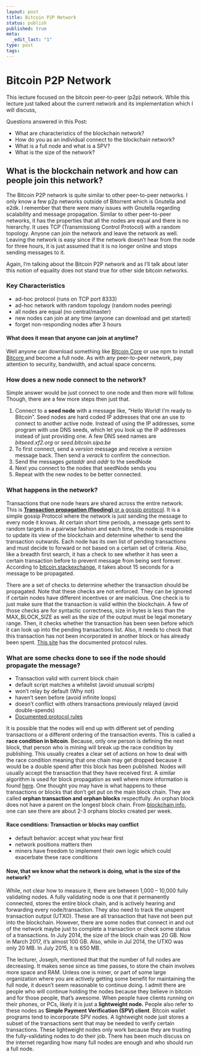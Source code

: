 ```yaml
---
layout: post
title: Bitcoin P2P Network
status: publish
published: true
meta:
  _edit_last: "1"
type: post
tags:
---
```

<h1><strong>Bitcoin P2P Network</strong></h1>
<p>This lecture focused on the bitcoin peer-to-peer (p2p) network. While this lecture just talked about the current network and its implementation which I will discuss,</p>
<p>Questions answered in this Post:</p>
<ul>
<li style="text-align: left;">What are characteristics of the blockchain network?</li>
<li style="text-align: left;">How do you as an individual connect to the blockchain network?</li>
<li style="text-align: left;">What is a full node and what is a SPV?</li>
<li style="text-align: left;">What is the size of the network?</li>
</ul>
<h2>What is the blockchain network and how can people join this network?</h2>
<p>The Bitcoin P2P network is quite similar to other peer-to-peer networks. I only know a few p2p networks outside of Bitorrent which is Gnutella and e2dk. I remember that there were many issues with Gnutella regarding scalability and message propagation. Similar to other peer-to-peer networks, it has the properties that all the nodes are equal and there is no hierarchy. It uses TCP (Transmissiong Control Protocol) with a random topology. Anyone can join the network and leave the network as well. Leaving the network is easy since if the network doesn&#8217;t hear from the node for three hours, it is just assumed that it is no longer online and stops sending messages to it.</p>
<p>Again, I&#8217;m talking about the Bitcoin P2P network and as I&#8217;ll talk about later this notion of equality does not stand true for other side bitcoin networks.</p>
<h3>Key Characteristics</h3>
<ul>
<li>ad-hoc protocol (runs on TCP port 8333)</li>
<li>ad-hoc network with random topology (random nodes peering)</li>
<li>all nodes are equal (no central/master)</li>
<li>new nodes can join at any time (anyone can download and get started)</li>
<li>forget non-responding nodes after 3 hours</li>
</ul>
<h4>What does it mean that anyone can join at anytime?</h4>
<p>Well anyone can download something like <a href="https://bitcoin.org/en/download">Bitcoin Core</a> or use npm to install <a href="https://bitcore.io/guides/full-node/">Bitcore </a>and become a full node. As with any peer-to-peer network, pay attention to security, bandwidth, and actual space concerns.</p>
<h3>How does a new node connect to the network?</h3>
<p>Simple answer would be just connect to one node and then more will follow. Though, there are a few more steps then just that.</p>
<ol>
<li>Connect to a <strong>seed node</strong> with a message like, &#8220;Hello World! I&#8217;m ready to Bitcoin&#8221;. Seed nodes are hard coded IP addresses that one an use to connect to another active node. Instead of using the IP addresses, some program with use DNS seeds, which let you look up the IP addresses instead of just providing one. A few DNS seed names are <i>bitseed.xf2.org</i> or <i>seed.bitcoin.sipa.be</i></li>
<li>To first connect, send a <i>version</i> message and receive a <i>version</i> message back. Then send a <i>verack</i> to confirm the connection.</li>
<li>Send the messages <i>getaddr </i> and <i>addr </i> to the seedNode</li>
<li>Next you connect to the nodes that seedNode sends you</li>
<li>Repeat with the new nodes to be better connected.</li>
</ol>
<h3>What happens in the network?</h3>
<p>Transactions that one node hears are shared across the entire network. This is <a href="https://en.wikipedia.org/wiki/Gossip_protocol"><strong>Transaction propagation (flooding) </strong> or a gossip protocol</a>. It is a simple gossip Protocol where the network is just sending the message to every node it knows. At certain short time periods, a message gets sent to random targets in a pairwise fashion and each time, the node is responsible to update its view of the blockchain and determine whether to send the transaction outwards. Each node has its own list of pending transactions and must decide to forward or not based on a certain set of criteria. Also, like a breadth first search, it has a check to see whether it has seen a certain transaction before to prevent message from being sent forever. According to <a href="http://bitcoin.stackexchange.com/questions/40843/how-long-does-it-take-to-propagate-a-new-broadcasted-message-in-the-bitmessage">bitcoin.stackexchange</a>, it takes about 15 seconds for a message to be propagated.</p>
<p>There are a set of checks to determine whether the transaction should be propagated. Note that these checks are not enforced. They can be ignored if certain nodes have different incentives or are malicious. One check is to just make sure that the transaction is valid within the blockchain. A few of those checks are for syntactic correctness, size in bytes is less than the MAX_BLOCK_SIZE as well as the size of the output must be legal monetary range. Then, it checks whether the transaction has been seen before which it can look up into the pending transactions list. Also, it needs to check that this transaction has not been incorporated in another block or has already been spent. <a href="https://en.bitcoin.it/wiki/Protocol_rules">This site</a> has the documented protocol rules.</p>
<h3>What are some checks done to see if the node should propagate the message?</h3>
<ul>
<li>Transaction valid with current block chain</li>
<li>default script matches a whitelist (avoid unusual scripts)</li>
<li>won&#8217;t relay by default (Why not)</li>
<li>haven&#8217;t seen before (avoid infinite loops)</li>
<li>doesn&#8217;t conflict with others transactions previously relayed (avoid double-spends)</li>
<li><a href="https://en.bitcoin.it/wiki/Protocol_rules">Documented protocol rules</a></li>
</ul>
<p>It is possible that the nodes will end up with different set of pending transactions or a different ordering of the transaction events. This is called a <strong>race condition in bitcoin</strong>. Because, only one person is defining the next block, that person who is mining will break up the race condition by publishing. This usually creates a clear set of actions on how to deal with the race condition meaning that one chain may get dropped because it would be a double spend after this block has been published. Nodes will usually accept the transaction that they have received first. A similar algorithm is used for block propagation as well where more information is found <a href="https://en.bitcoin.it/wiki/Protocol_rules">here</a>. One thought you may have is what happens to these transactions or blocks that don&#8217;t get put on the main block chain. They are called <strong>orphan transaction and orphan blocks</strong> respectfully. An orphan block does not have a parent on the longest block chain. From <a href="https://blockchain.info/charts/n-orphaned-blocks?timespan=60days&amp;showDataPoints=false&amp;daysAverageString=1&amp;show_header=true&amp;scale=0&amp;address=">blockchain info</a>, one can see there are about 2-3 orphans blocks created per week.</p>
<h4>Race conditions: Transaction or blocks may conflict</h4>
<ul>
<li>default behavior: accept what you hear first</li>
<li>network positions matters then</li>
<li>miners have freedom to implement their own logic which could exacerbate these race conditions</li>
</ul>
<h4>Now, that we know what the network is doing, what is the size of the network?</h4>
<p>While, not clear how to measure it, there are between 1,000 &#8211; 10,000 fully validating nodes. A fully validating node is one that it permanently connected, stores the entire block chain, and is actively hearing and forwarding every node/transaction. They also need to track the unspent transaction output (UTXO). These are all transaction that have not been put into the blockchain. However, there are some nodes that connect in and out of the network maybe just to complete a transaction or check some status of a transactions. In July 2014, the size of the block chain was 20 GB. Now in March 2017, it&#8217;s almost 100 GB. Also, while in Jul 2014, the UTXO was only 20 MB. In July 2015, it is 650 MB.</p>
<p>The lecturer, Joseph, mentioned that that the number of full nodes are decreasing. It makes sense since as time passes, to store the chain involves more space and RAM. Unless one is miner, or part of some large organization where you are actively getting some benefit for maintaining the full node, it doesn&#8217;t seem reasonable to continue doing. I admit there are people who will continue holding the nodes because they believe in bitcoin and for those people, that&#8217;s awesome. When people have clients running on their phones, or PCs, likely it is just a <strong>lightweight node.</strong> People also refer to these nodes as <strong>Simple Payment Verification (SPV) client</strong>. Bitcoin wallet programs tend to incorporate SPV nodes. A lightweight node just stores a subset of the transactions sent that may be needed to verify certain transactions. These lightweight nodes only work because they are trusting the fully-validating nodes to do their job. There has been much discuss on the internet regarding how many full nodes are enough and who should run a full node.</p>